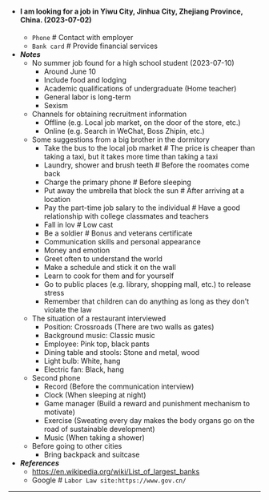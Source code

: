 - #### I am looking for a job in Yiwu City, Jinhua City, Zhejiang Province, China. (2023-07-02)
    - `Phone` # Contact with employer
    - `Bank card` # Provide financial services
- ***Notes***
    - No summer job found for a high school student (2023-07-10)
        - Around June 10
        - Include food and lodging
        - Academic qualifications of undergraduate (Home teacher)
        - General labor is long-term
        - Sexism
    - Channels for obtaining recruitment information
        - Offline (e.g. Local job market, on the door of the store, etc.)
        - Online (e.g. Search in WeChat, Boss Zhipin, etc.)
    - Some suggestions from a big brother in the dormitory
        - Take the bus to the local job market # The price is cheaper than taking a taxi, but it takes more time than taking a taxi
        - Laundry, shower and brush teeth # Before the roomates come back
        - Charge the primary phone # Before sleeping
        - Put away the umbrella that block the sun # After arriving at a location
        - Pay the part-time job salary to the individual # Have a good relationship with college classmates and teachers
        - Fall in lov # Low cast
        - Be a soldier # Bonus and veterans certificate
        - Communication skills and personal appearance
        - Money and emotion
        - Greet often to understand the world
        - Make a schedule and stick it on the wall
        - Learn to cook for them and for yourself
        - Go to public places (e.g. library, shopping mall, etc.) to release stress
        - Remember that children can do anything as long as they don't violate the law
    - The situation of a restaurant interviewed
        - Position: Crossroads (There are two walls as gates)
        - Background music: Classic music
        - Employee: Pink top, black pants
        - Dining table and stools: Stone and metal, wood
        - Light bulb: White, hang
        - Electric fan: Black, hang
    - Second phone
        - Record (Before the communication interview)
        - Clock (When sleeping at night)
        - Game manager (Build a reward and punishment mechanism to motivate)
        - Exercise (Sweating every day makes the body organs go on the road of sustainable development)
        - Music (When taking a shower)
    - Before going to other cities
        - Bring backpack and suitcase
- ***References***
    - https://en.wikipedia.org/wiki/List_of_largest_banks
    - Google # `Labor Law site:https://www.gov.cn/`
- ---
